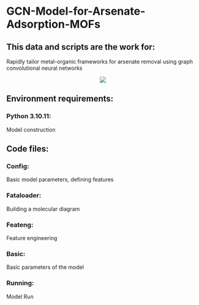 # GCN-Model-for-Arsenate-Adsorption-MOFs

## This data and scripts are the work for:
Rapidly tailor metal-organic frameworks for arsenate removal using graph convolutional neural networks
<div align="center">
  <img src="https://github.com/lzhzzzzwill/GCN-Model-for-Arsenate-Adsorption-MOFs/blob/main/dataset/TOC.png">
</div>

## Environment requirements:
### Python 3.10.11:
Model construction

## Code files:
### Config:
Basic model parameters, defining features
### Fataloader:
Building a molecular diagram
### Feateng:
Feature engineering
### Basic:
Basic parameters of the model
### Running:
Model Run
